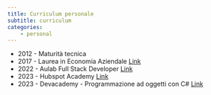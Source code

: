 ```yaml
---
title: Curriculum personale
subtitle: curriculum
categories:
    - personal
---
```

* 2012 - Maturità tecnica
* 2017 - Laurea in Economia Aziendale [Link](/assets/img/laurea.pdf)
* 2022 - Aulab Full Stack Developer  [Link](/assets/img/aulab.pdf)
* 2023 - Hubspot Academy [Link](/assets/img/hubspot.pdf)
* 2023 - Devacademy - Programmazione ad oggetti con C# [Link](/assets/img/oggetti.pdf)
